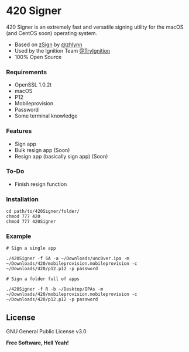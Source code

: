 # 420 Signer

420 Signer is an extremely fast and versatile signing utility for the macOS (and CentOS soon) operating system.

  - Based on [zSign] by [@zhlynn]
  - Used by the Ignition Team [@TryIgnition]
  - 100% Open Source

### Requirements
* OpenSSL 1.0.2t
* macOS
* P12
* Mobileprovision
* Password
* Some terminal knowledge

### Features
* Sign app
* Bulk resign app (Soon)
* Resign app (basically sign app) (Soon)

### To-Do
* Finish resign function

### Installation
```
cd path/to/420Signer/folder/
chmod 777 420
chmod 777 420Signer
```

### Example
```
# Sign a single app

./420Signer -f SA -a ~/Downloads/unc0ver.ipa -m ~/Downloads/420/mobileprovision.mobileprovision -c ~/Downloads/420/p12.p12 -p password

# Sign a folder full of apps

./420Signer -f R -b ~/Desktop/IPAs -m ~/Downloads/420/mobileprovision.mobileprovision -c ~/Downloads/420/p12.p12 -p password
```

License
----
GNU General Public License v3.0


**Free Software, Hell Yeah!**
   
[@TryIgnition]: <https://twitter.com/TryIgnition>
[@zhlynn]: <https://github.com/zhlynn>
[zSign]: <https://github.com/zhlynn/zsign>